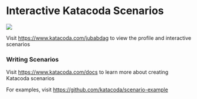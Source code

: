 # Interactive Katacoda Scenarios

[![](http://shields.katacoda.com/katacoda/jubabdag/count.svg)](https://www.katacoda.com/jubabdag "Get your profile on Katacoda.com")

Visit https://www.katacoda.com/jubabdag to view the profile and interactive scenarios

### Writing Scenarios
Visit https://www.katacoda.com/docs to learn more about creating Katacoda scenarios

For examples, visit https://github.com/katacoda/scenario-example
